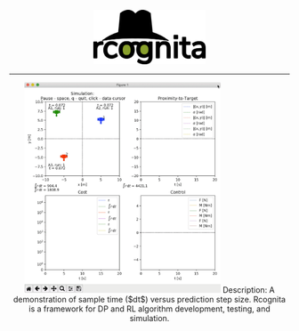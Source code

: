 <p align="center">
	<img src="./rcognita-logo.png" width=40% height=40% />
</p>

--- 

<p align="center">
	<img src="./demo.gif" width=70% height=70% />
	Description: A demonstration of sample time ($dt$) versus prediction step size.
	Rcognita is a framework for DP and RL algorithm development, testing, and simulation.
</p>
